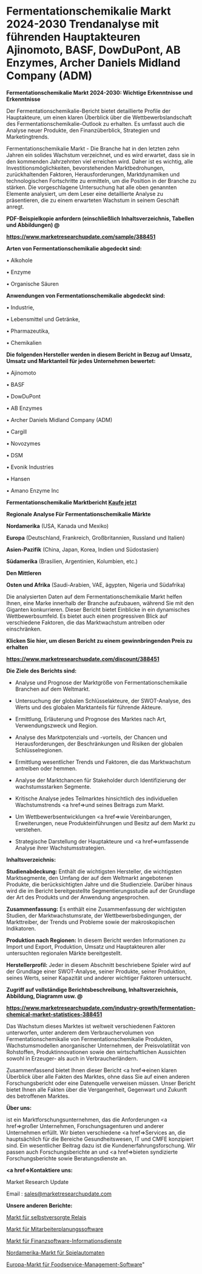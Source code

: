 # Fermentationschemikalie Markt 2024-2030 Trendanalyse mit führenden Hauptakteuren Ajinomoto, BASF, DowDuPont, AB Enzymes, Archer Daniels Midland Company (ADM)

<strong>Fermentationschemikalie Markt 2024-2030: Wichtige Erkenntnisse und Erkenntnisse</strong>

Der Fermentationschemikalie-Bericht bietet detaillierte Profile der Hauptakteure, um einen klaren Überblick über die Wettbewerbslandschaft des Fermentationschemikalie-Outlook zu erhalten. Es umfasst auch die Analyse neuer Produkte, den Finanzüberblick, Strategien und Marketingtrends.

Fermentationschemikalie Markt - Die Branche hat in den letzten zehn Jahren ein solides Wachstum verzeichnet, und es wird erwartet, dass sie in den kommenden Jahrzehnten viel erreichen wird. Daher ist es wichtig, alle Investitionsmöglichkeiten, bevorstehenden Marktbedrohungen, zurückhaltenden Faktoren, Herausforderungen, Marktdynamiken und technologischen Fortschritte zu ermitteln, um die Position in der Branche zu stärken. Die vorgeschlagene Untersuchung hat alle oben genannten Elemente analysiert, um dem Leser eine detaillierte Analyse zu präsentieren, die zu einem erwarteten Wachstum in seinem Geschäft anregt.



<strong><b>PDF-Beispielkopie anfordern (einschließlich Inhaltsverzeichnis, Tabellen und Abbildungen) @ </b></strong>

<strong><a href=https://www.marketresearchupdate.com/sample/388451>

<strong>https://www.marketresearchupdate.com/sample/388451</u></a></strong></strong>



<strong>Arten von Fermentationschemikalie abgedeckt sind:</strong>

• Alkohole

• Enzyme

• Organische Säuren



<strong>Anwendungen von Fermentationschemikalie abgedeckt sind:</strong>

• Industrie,

• Lebensmittel und Getränke,

• Pharmazeutika,

• Chemikalien



<strong>Die folgenden Hersteller werden in diesem Bericht in Bezug auf Umsatz, Umsatz und Marktanteil für jedes Unternehmen bewertet:</strong>

• Ajinomoto

• BASF

• DowDuPont

• AB Enzymes

• Archer Daniels Midland Company (ADM)

• Cargill

• Novozymes

• DSM

• Evonik Industries

• Hansen

• Amano Enzyme Inc



<strong>Fermentationschemikalie Marktbericht <a href=https://www.marketresearchupdate.com/buynow/388451>Kaufe jetzt</a></strong>



<strong>Regionale Analyse Für Fermentationschemikalie Märkte</strong>



<strong>Nordamerika</strong> (USA, Kanada und Mexiko)



<strong>Europa</strong> (Deutschland, Frankreich, Großbritannien, Russland und Italien)



<strong>Asien-Pazifik</strong> (China, Japan, Korea, Indien und Südostasien)



<strong>Südamerika</strong> (Brasilien, Argentinien, Kolumbien, etc.)



<strong>Den Mittleren</strong> 

<strong>Osten und Afrika</strong> (Saudi-Arabien, VAE, ägypten, Nigeria und Südafrika)

Die analysierten Daten auf dem Fermentationschemikalie Markt helfen Ihnen, eine Marke innerhalb der Branche aufzubauen, während Sie mit den Giganten konkurrieren. Dieser Bericht bietet Einblicke in ein dynamisches Wettbewerbsumfeld. Es bietet auch einen progressiven Blick auf verschiedene Faktoren, die das Marktwachstum antreiben oder einschränken.



<strong>Klicken Sie hier, um diesen Bericht zu einem gewinnbringenden Preis zu erhalten
</strong>

<strong><a href=https://www.marketresearchupdate.com/discount/388451>https://www.marketresearchupdate.com/discount/388451</b></u></strong></a>



<strong>Die Ziele des Berichts sind:</strong>

- Analyse und Prognose der Marktgröße von Fermentationschemikalie Branchen auf dem Weltmarkt.

- Untersuchung der globalen Schlüsselakteure, der SWOT-Analyse, des Werts und des globalen Marktanteils für führende Akteure.

- Ermittlung, Erläuterung und Prognose des Marktes nach Art, Verwendungszweck und Region.

- Analyse des Marktpotenzials und -vorteils, der Chancen und Herausforderungen, der Beschränkungen und Risiken der globalen Schlüsselregionen.

- Ermittlung wesentlicher Trends und Faktoren, die das Marktwachstum antreiben oder hemmen.

- Analyse der Marktchancen für Stakeholder durch Identifizierung der wachstumsstarken Segmente.

- Kritische Analyse jedes Teilmarktes hinsichtlich des individuellen Wachstumstrends <a href=>und</a> seines Beitrags zum Markt.

- Um Wettbewerbsentwicklungen <a href=>wie</a> Vereinbarungen, Erweiterungen, neue Produkteinführungen und Besitz auf dem Markt zu verstehen.

- Strategische Darstellung der Hauptakteure und <a href=>umfas</a>sende Analyse ihrer Wachstumsstrategien.



<strong>Inhaltsverzeichnis:</strong>



<strong>Studienabdeckung:</strong> Enthält die wichtigsten Hersteller, die wichtigsten Marktsegmente, den Umfang der auf dem Weltmarkt angebotenen Produkte, die berücksichtigten Jahre und die Studienziele. Darüber hinaus wird die im Bericht bereitgestellte Segmentierungsstudie auf der Grundlage der Art des Produkts und der Anwendung angesprochen.



<strong>Zusammenfassung:</strong> Es enthält eine Zusammenfassung der wichtigsten Studien, der Marktwachstumsrate, der Wettbewerbsbedingungen, der Markttreiber, der Trends und Probleme sowie der makroskopischen Indikatoren.



<strong>Produktion nach Regionen:</strong> In diesem Bericht werden Informationen zu Import und Export, Produktion, Umsatz und Hauptakteuren aller untersuchten regionalen Märkte bereitgestellt.



<strong>Herstellerprofil:</strong> Jeder in diesem Abschnitt beschriebene Spieler wird auf der Grundlage einer SWOT-Analyse, seiner Produkte, seiner Produktion, seines Werts, seiner Kapazität und anderer wichtiger Faktoren untersucht.



<strong><b>Zugriff auf vollständige Berichtsbeschreibung, Inhaltsverzeichnis, Abbildung, Diagramm usw. @ </b></strong>

<strong><a href=https://www.marketresearchupdate.com/industry-growth/fermentation-chemical-market-statistices-388451>https://www.marketresearchupdate.com/industry-growth/fermentation-chemical-market-statistices-388451</a></strong>

Das Wachstum dieses Marktes ist weltweit verschiedenen Faktoren unterworfen, unter anderem dem Verbrauchervolumen von Fermentationschemikalie von Fermentationschemikalie Produkten, Wachstumsmodellen anorganischer Unternehmen, der Preisvolatilität von Rohstoffen, Produktinnovationen sowie den wirtschaftlichen Aussichten sowohl in Erzeuger- als auch in Verbraucherländern.

Zusammenfassend bietet Ihnen dieser Bericht <a href=>einen</a> klaren Überblick über alle Fakten des Marktes, ohne dass Sie auf einen anderen Forschungsbericht oder eine Datenquelle verweisen müssen. Unser Bericht bietet Ihnen alle Fakten über die Vergangenheit, Gegenwart und Zukunft des betroffenen Marktes.



<strong>Über uns:</strong>

 ist ein Marktforschungsunternehmen, das die Anforderungen <a href=>großer</a> Unternehmen, Forschungsagenturen und anderer Unternehmen erfüllt. Wir bieten verschiedene <a href=>Services</a> an, die hauptsächlich für die Bereiche Gesundheitswesen, IT und CMFE konzipiert sind. Ein wesentlicher Beitrag dazu ist die Kundenerfahrungsforschung. Wir passen auch Forschungsberichte an und <a href=>bieten</a> syndizierte Forschungsberichte sowie Beratungsdienste an.



<strong><a href=>Kontaktiere uns:</a></strong>

Market Research Update

Email : sales@marketresearchupdate.com



<strong>Unsere anderen Berichte:</strong>

<a href=https://www.linkedin.com/pulse/self-powered-relays-market-latest-report-outstanding>Markt für selbstversorgte Relais</a>

<a href=https://www.linkedin.com/pulse/employee-scheduling-software-market-analysis>Markt für Mitarbeiterplanungssoftware</a>

<a href=https://www.linkedin.com/pulse/financial-software-information-service-market-2f>Markt für Finanzsoftware-Informationsdienste</a>

<a href=https://www.linkedin.com/pulse/north-america-slot-machines-market-2023-brief-regionwise>Nordamerika-Markt für Spielautomaten</a>

<a href=https://www.linkedin.com/pulse/europe-foodservice-management-software-market-gkcaf/>Europa-Markt für Foodservice-Management-Software</a>"
